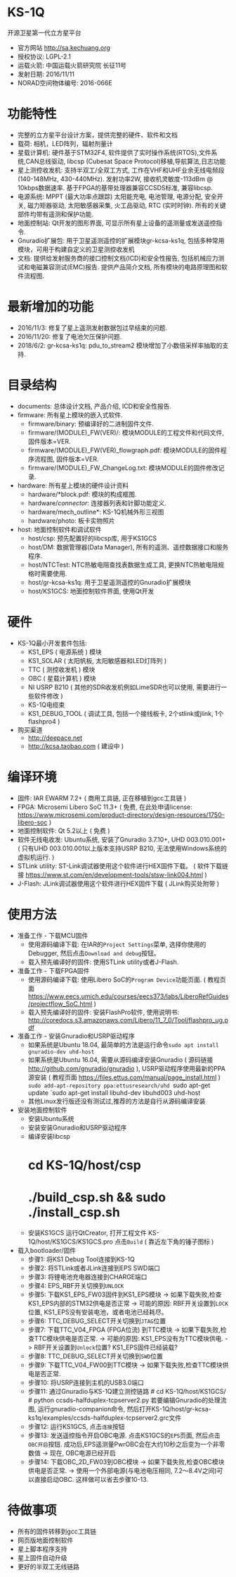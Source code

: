 # KS-1Q
开源卫星第一代立方星平台
* 官方网站 http://sa.kechuang.org
* 授权协议: LGPL-2.1
* 运载火箭: 中国运载火箭研究院 长征11号
* 发射日期: 2016/11/11
* NORAD空间物体编号: 2016-066E

# 功能特性
* 完整的立方星平台设计方案，提供完整的硬件、软件和文档
* 载荷: 相机，LED阵列，辐射剂量计
* 星载计算机: 硬件基于STM32F4, 软件提供了实时操作系统(RTOS),文件系统,CAN总线驱动, libcsp (Cubesat Space Protocol)移植,导航算法,日志功能
* 星上测控收发机: 支持半双工/全双工方式, 工作在VHF和UHF业余无线电频段 (140-148MHz, 430-440MHz). 发射功率2W, 接收机灵敏度-113dBm @ 10kbps数据速率. 基于FPGA的基带处理器兼容CCSDS标准, 兼容libcsp.
* 电源系统: MPPT (最大功率点跟踪) 太阳能充电, 电池管理, 电源分配, 安全开关, 磁力矩器驱动, 太阳敏感器采集, 火工品驱动, RTC (实时时钟). 所有的关键部件均带有遥测和保护功能.
* 地面控制站: Qt开发的图形界面, 可显示所有星上设备的遥测量或发送遥控指令.
* Gnuradio扩展包: 用于卫星遥测遥控的扩展模块gr-kcsa-ks1q, 包括多种常用模块，可用于构建自定义的卫星测控收发机
* 文档: 提供给发射服务商的接口控制文档(ICD)和安全性报告, 包括机械应力测试和电磁兼容测试(EMC)报告. 提供产品简介文档, 所有模块的电路原理图和软件流程图.

# 最新增加的功能

* 2016/11/3: 修复了星上遥测发射数据包过早结束的问题.
* 2016/11/20: 修复了电池欠压保护问题.
* 2018/6/2: gr-kcsa-ks1q: pdu_to_stream2 模块增加了小数倍采样率抽取的支持.

# 目录结构
* documents: 总体设计文档, 产品介绍, ICD和安全性报告.
* firmware: 所有星上模块的嵌入式软件.
  * firmware/binary: 预编译好的二进制固件文件. 
  * firmware/(MODULE)_FW(VER)/: 模块MODULE的工程文件和代码文件, 固件版本=VER.
  * firmware/(MODULE)_FW(VER)_flowgraph.pdf: 模块MODULE的固件程序流程图, 固件版本=VER.
  * firmware/(MODULE)_FW_ChangeLog.txt: 模块MODULE的固件修改记录.
* hardware: 所有星上模块的硬件设计资料
  * hardware/*block.pdf: 模块的构成框图.
  * hardware/*connector*: 连接器列表和针脚功能定义.
  * hardware/mech_outline*: KS-1Q机械外形三视图
  * hardware/photo: 板卡实物照片
* host: 地面控制软件和调试软件
  * host/csp: 预先配置好的libcsp库, 用于KS1GCS
  * host/DM: 数据管理器(Data Manager), 所有的遥测、遥控数据接口和服务程序.
  * host/NTCTest: NTC热敏电阻查找表数据生成工具, 更换NTC热敏电阻规格时需要使用.
  * host/gr-kcsa-ks1q: 用于卫星遥测遥控的Gnuradio扩展模块
  * host/KS1GCS: 地面控制软件界面, 使用Qt开发

# 硬件
* KS-1Q最小开发套件包括:
  * KS1_EPS ( 电源系统 ) 模块
  * KS1_SOLAR ( 太阳帆板, 太阳敏感器和LED灯阵列 )
  * TTC ( 测控收发机 ) 模块
  * OBC ( 星载计算机 ) 模块
  * NI USRP B210 ( 其他的SDR收发机例如LimeSDR也可以使用, 需要进行一些软件修改 )
  * KS-1Q电缆束
  * KS1_DEBUG_TOOL ( 调试工具, 包括一个接线板卡, 2个stlink或jlink, 1个flashpro4 )
* 购买渠道
  * http://deepace.net
  * http://kcsa.taobao.com ( 建设中 )

# 编译环境
  * 固件: IAR EWARM 7.2+ ( 商用工具链, 正在移植到gcc工具链 )
  * FPGA: Microsemi Libero SoC 11.3+ ( 免费, 在此处申请license: https://www.microsemi.com/product-directory/design-resources/1750-libero-soc  )
  * 地面控制软件: Qt 5.2以上 ( 免费 )
  * 软件无线电收发: Ubuntu系统, 安装了Gnuradio 3.7.10+, UHD 003.010.001+ ( 只有UHD 003.010.001以上版本支持USRP B210, 无法使用Windows系统的虚拟机运行. )
  * STLink utility: ST-Link调试器使用这个软件进行HEX固件下载。 ( 软件下载链接 https://www.st.com/en/development-tools/stsw-link004.html )
  * J-Flash: JLink调试器使用这个软件进行HEX固件下载 ( JLink购买处附带 )

# 使用方法
* 准备工作 - 下载MCU固件
  * 使用源码编译下载: 在IAR的`Project Settings`菜单, 选择你使用的Debugger, 然后点击`Download and debug`按钮。
  * 载入预先编译好的固件: 使用STLink utility或者J-Flash.
* 准备工作 - 下载FPGA固件
  * 使用源码编译下载: 使用Libero SoC的`Program Device`功能页面. ( 教程页面 https://www.eecs.umich.edu/courses/eecs373/labs/LiberoRefGuides/projectflow_SoC.html )
  * 载入预先编译好的固件: 安装FlashPro软件, 使用说明书: http://coredocs.s3.amazonaws.com/Libero/11_7_0/Tool/flashpro_ug.pdf
* 准备工作 - 安装Gnuradio和USRP驱动程序
  * 如果系统是Ubuntu 18.04, 最简单的方法是运行命令`sudo apt install gnuradio-dev uhd-host`
  * 如果系统是Ubuntu 16.04, 需要从源码编译安装Gnuradio ( 源码链接 http://github.com/gnuradio/gnuradio ), USRP驱动程序使用最新的PPA源安装 ( 教程页面 https://files.ettus.com/manual/page_install.html )
    `sudo add-apt-repository ppa:ettusresearch/uhd
    `sudo apt-get update
    `sudo apt-get install libuhd-dev libuhd003 uhd-host
  * 其他Linux发行版还没有测试过,推荐的方法是自行从源码编译安装
* 安装地面控制软件
  * 安装Ubuntu系统
  * 安装安装Gnuradio和USRP驱动程序
  * 编译安装libcsp
    # cd KS-1Q/host/csp
    # ./build_csp.sh && sudo ./install_csp.sh
  * 安装KS1GCS
    运行QtCreator, 打开工程文件 KS-1Q/host/KS1GCS/KS1GCS.pro
    点击`Build` ( 靠近左下角的锤子图标 )
* 载入bootloader/固件
  * 步骤1: 将KS1 Debug Tool连接到KS-1Q
  * 步骤2: 将STLink或者JLink连接到EPS SWD端口
  * 步骤3: 将锂电池充电器连接到CHARGE端口
  * 步骤4: EPS_RBF开关切换到`UNLOCK`
  * 步骤5: 下载KS1_EPS_FW03固件到KS1_EPS模块
            -> 如果下载失败,检查KS1_EPS内部的STM32供电是否正常
            -> 可能的原因: RBF开关设置到`LOCK`位置, KS1_EPS没有安装电池，或者电池已经耗尽。
  * 步骤6: TTC_DEBUG_SELECT开关切换到`JTAG`位置
  * 步骤7: 下载TTC_V04_FPGA (FPGA位流) 到TTC模块
            -> 如果下载失败,检查TTC模块供电是否正常.
            -> 可能的原因: KS1_EPS没有为TTC模块供电. 
            -> RBF开关设置到`Unlock`位置? KS1_EPS固件已经装载? 
  * 步骤8: TTC_DEBUG_SELECT开关切换到`SWD`位置
  * 步骤9: 下载TTC_V04_FW00到TTC模块
            -> 如果下载失败,检查TTC模块供电是否正常.
  * 步骤10: 将USRP连接到主机的USB3.0端口
  * 步骤11: 通过Gnuradio与KS-1Q建立测控链路
	    # cd KS-1Q/host/KS1GCS/
            # python ccsds-halfduplex-tcpserver2.py
	    若要编辑Gnuradio的处理流图, 运行gnuradio-companion命令, 然后打开KS-1Q/host/gr-kcsa-ks1q/examples/ccsds-halfduplex-tcpserver2.grc文件
  * 步骤12: 运行KS1GCS, 点击`连接`按钮
  * 步骤13: 发送遥控指令开启OBC电源. 点击KS1GCS的`EPS`页面, 然后点击`OBC开启`按钮. 成功后,EPS遥测量PwrOBC会在大约10秒之后变为一个非零数值
            -> 现在, OBC电源已经开启
  * 步骤14: 下载OBC_2D_FW03到OBC模块
            -> 如果下载失败,检查OBC模块供电是否正常.
            -> 使用一个外部电源(与电池电压相同, 7.2～8.4V之间)可以直接启动OBC. 这样做可以省去步骤10-13.

# 待做事项
  * 所有的固件转移到gcc工具链
  * 网页版地面控制软件 
  * 星上脚本程序支持
  * 星上固件自动升级
  * 更好的半双工无线链路

